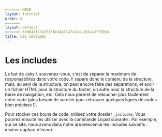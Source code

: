 ```yaml
---
<<<<<<< HEAD
layout: tutoriel
order: 6
=======
layout: default
>>>>>>> 5fd832117af2158cd446147c4d41198aa2f7901b
title: Les includes
---
```

# Les includes
Le but de Jekyll, souvenez-vous, c'est de séparer le maximum de responsabilités dans votre code. Il sépare donc le contenu de la structure, mais, au sein de la structure, on peut encore faire des séparations, et avoir un fichier HTML pour la structure du footer, un autre pour la structure de la barre de navigation, etc. Cela nous permet de retoucher plus facilement notre code (plus besoin de scroller pour retrouver quelques lignes de codes bien précises !).

Pour stocker ces bouts de code, utilisez votre dossier `_includes`. Vous pourrez ensuite les utiliser avec la commande Liquid suivante :
Par exemple, sur ce site, nous avons dans notre arborescence les includes suivants :
*insérer capture d'écran*.